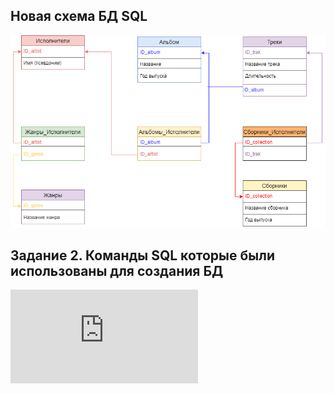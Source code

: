 ## Новая схема БД SQL 

![](https://github.com/NikKotov95/database.design.sql/blob/main/datdabase_diagram.png)


## Задание 2. Команды SQL которые были использованы для создания БД

![](https://github.com/NikKotov95/database.design.sql/blob/main/Script-1.sql)
